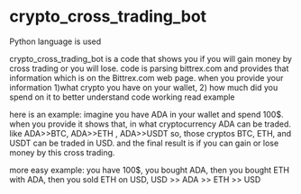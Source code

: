 # crypto_cross_trading_bot

Python language is used


crypto_cross_trading_bot is a code that shows you if you will gain money by cross trading or you will lose.
code is parsing bittrex.com and provides that information which is on the Bittrex.com web page. 
when you provide your information 1)what crypto you have on your wallet, 2) how much did you spend on it
to better understand code working read example

here is an example:
imagine you have ADA in your wallet and spend 100$.
when you provide it shows that, in what cryptocurrency ADA can be traded. like ADA>>BTC,  ADA>>ETH , ADA>>USDT
so, those cryptos BTC, ETH, and USDT can be traded in USD.
and the final result is if you can gain or lose money by this cross trading.

more easy example:
you have 100$, you bought ADA, then you bought ETH with ADA, then you sold ETH on USD,
USD >> ADA >> ETH >> USD
